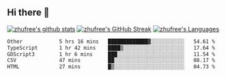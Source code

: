 ## Hi there 👋
[![zhufree's github stats](https://github-readme-stats.vercel.app/api?username=zhufree&show_icons=true&count_private=true)](https://github.com/anuraghazra/github-readme-stats)
[![zhufree's GitHub Streak](https://streak-stats.demolab.com/?user=zhufree)](https://git.io/streak-stats)
[![zhufree's Languages](https://github-readme-stats.vercel.app/api/top-langs/?username=zhufree&layout=compact&langs_count=10)](https://github.com/anuraghazra/github-readme-stats)
<!--START_SECTION:waka-->

```txt
Other            5 hrs 16 mins   █████████████▓░░░░░░░░░░░   54.61 %
TypeScript       1 hr 42 mins    ████▒░░░░░░░░░░░░░░░░░░░░   17.64 %
GDScript3        1 hr 6 mins     ███░░░░░░░░░░░░░░░░░░░░░░   11.54 %
CSV              47 mins         ██░░░░░░░░░░░░░░░░░░░░░░░   08.17 %
HTML             27 mins         █▒░░░░░░░░░░░░░░░░░░░░░░░   04.73 %
```

<!--END_SECTION:waka-->

<!--
**zhufree/zhufree** is a ✨ _special_ ✨ repository because its `README.md` (this file) appears on your GitHub profile.

Here are some ideas to get you started:

- 🔭 I’m currently working on ...
- 🌱 I’m currently learning ...
- 👯 I’m looking to collaborate on ...
- 🤔 I’m looking for help with ...
- 💬 Ask me about ...
- 📫 How to reach me: ...
- 😄 Pronouns: ...
- ⚡ Fun fact: ...
-->
